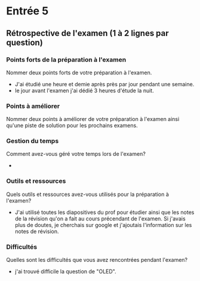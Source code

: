 # Entrée 5
## Rétrospective de l'examen (1 à 2 lignes par question)

### Points forts de la préparation à l'examen
Nommer deux points forts de votre préparation à l'examen. 

- J'ai étudié une heure et demie après près par jour pendant une semaine. 
- le jour avant l'examen j'ai dédié 3 heures d'étude la nuit.

### Points à améliorer
Nommer deux points à améliorer de votre préparation à l'examen ainsi qu'une piste de solution pour les prochains examens. 

### Gestion du temps
Comment avez-vous géré votre temps lors de l'examen?

- 

### Outils et ressources
Quels outils et ressources avez-vous utilisés pour la préparation à l'examen?

- J'ai utilisé toutes les diapositives du prof pour étudier ainsi que les notes de la révision qu'on a fait au cours précendant de l'examen. Si j'avais plus de doutes, je cherchais sur google et j'ajoutais l'information sur les notes de révision.

### Difficultés
Quelles sont les difficultés que vous avez rencontrées pendant l'examen?

- j'ai trouvé difficile la question de "OLED". 

